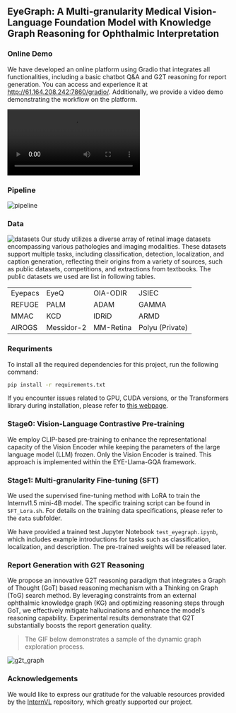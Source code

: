 ## **EyeGraph: A Multi-granularity Medical Vision-Language Foundation Model with Knowledge Graph Reasoning for Ophthalmic Interpretation**

### Online Demo

We have developed an online platform using Gradio that integrates all functionalities, including a basic chatbot Q&A and G2T reasoning for report generation. You can access and experience it at http://61.164.208.242:7860/gradio/. Additionally, we provide a video demo demonstrating the workflow on the platform.

<video src="/Users/evelynryw/Desktop/EyeGraph/img/online_demo.mp4"></video>

### Pipeline

![pipeline](/Users/evelynryw/Desktop/EyeGraph/img/pipeline.jpg)

### **Data**

![datasets](/Users/evelynryw/Desktop/EyeGraph/img/datasets.png)
Our study utilizes a diverse array of retinal image datasets encompassing various pathologies and imaging modalities. These datasets support multiple tasks, including classification, detection, localization, and caption generation, reflecting their origins from a variety of sources, such as public datasets, competitions, and extractions from textbooks. The public datasets we used are list in following tables.

<table>
  <tr>
    <td>Eyepacs</td>
    <td>EyeQ</td>
    <td>OIA-ODIR</td>
    <td>JSIEC</td>
  </tr>
  <tr>
    <td>REFUGE</td>
    <td>PALM</td>
    <td>ADAM</td>
    <td>GAMMA</td>
  </tr>
  <tr>
    <td>MMAC</td>
    <td>KCD</td>
    <td>IDRiD</td>
    <td>ARMD</td>
  </tr>
  <tr>
    <td>AIROGS</td>
    <td>Messidor-2</td>
    <td>MM-Retina</td>
    <td>Polyu (Private)</td>
  </tr>
</table>


### **Requriments**

To install all the required dependencies for this project, run the following command:

```bash
pip install -r requirements.txt
```

If you encounter issues related to GPU, CUDA versions, or the Transformers library during installation, please refer to [this webpage](https://github.com/OpenGVLab/InternVL/blob/main/INSTALLATION.md).

### Stage0: Vision-Language Contrastive Pre-training

We employ CLIP-based pre-training to enhance the representational capacity of the Vision Encoder while keeping the parameters of the large language model (LLM) frozen. Only the Vision Encoder is trained. This approach is implemented within the EYE-Llama-GQA framework.

### **Stage1: Multi-granularity Fine-tuning (SFT)**

We used the supervised fine-tuning method with LoRA to train the Internvl1.5 mini-4B model. The specific training script can be found in `SFT_Lora.sh`. For details on the training data specifications, please refer to the `data` subfolder.

We have provided a trained test Jupyter Notebook `test_eyegraph.ipynb`, which includes example introductions for tasks such as classification, localization, and description. The pre-trained weights will be released later.

### Report Generation with G2T Reasoning

We propose an innovative G2T reasoning paradigm that integrates a Graph of Thought (GoT) based reasoning mechanism with a Thinking on Graph (ToG) search method. By leveraging constraints from an external ophthalmic knowledge graph (KG) and optimizing reasoning steps through GoT, we effectively mitigate hallucinations and enhance the model’s reasoning capability. Experimental results demonstrate that G2T substantially boosts the report generation quality.

> The GIF below demonstrates a sample of the dynamic graph exploration process.

![g2t_graph](/Users/evelynryw/Desktop/EyeGraph/img/g2t_graph.gif)

### Acknowledgements

We would like to express our gratitude for the valuable resources provided by the [InternVL](https://github.com/OpenGVLab/InternVL) repository, which greatly supported our project.